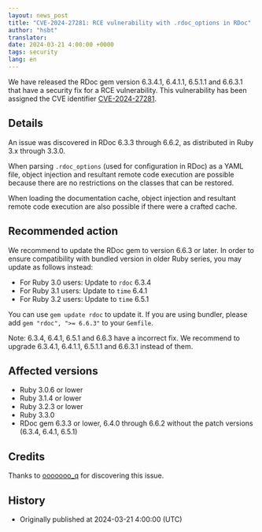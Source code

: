 ```yaml
---
layout: news_post
title: "CVE-2024-27281: RCE vulnerability with .rdoc_options in RDoc"
author: "hsbt"
translator:
date: 2024-03-21 4:00:00 +0000
tags: security
lang: en
---
```


We have released the RDoc gem version 6.3.4.1, 6.4.1.1, 6.5.1.1 and 6.6.3.1 that have a security fix for a RCE vulnerability.
This vulnerability has been assigned the CVE identifier [CVE-2024-27281](https://www.cve.org/CVERecord?id=CVE-2024-27281).

## Details

An issue was discovered in RDoc 6.3.3 through 6.6.2, as distributed in Ruby 3.x through 3.3.0.

When parsing `.rdoc_options` (used for configuration in RDoc) as a YAML file, object injection and resultant remote code execution are possible because there are no restrictions on the classes that can be restored.

When loading the documentation cache, object injection and resultant remote code execution are also possible if there were a crafted cache.

## Recommended action

We recommend to update the RDoc gem to version 6.6.3 or later. In order to ensure compatibility with bundled version in older Ruby series, you may update as follows instead:

* For Ruby 3.0 users: Update to `rdoc` 6.3.4
* For Ruby 3.1 users: Update to `time` 6.4.1
* For Ruby 3.2 users: Update to `time` 6.5.1

You can use `gem update rdoc` to update it. If you are using bundler, please add `gem "rdoc", ">= 6.6.3"` to your `Gemfile`.

Note: 6.3.4, 6.4.1, 6.5.1 and 6.6.3 have a incorrect fix. We recommend to upgrade 6.3.4.1, 6.4.1.1, 6.5.1.1 and 6.6.3.1 instead of them.

## Affected versions

* Ruby 3.0.6 or lower
* Ruby 3.1.4 or lower
* Ruby 3.2.3 or lower
* Ruby 3.3.0
* RDoc gem 6.3.3 or lower, 6.4.0 through 6.6.2 without the patch versions (6.3.4, 6.4.1, 6.5.1)

## Credits

Thanks to [ooooooo_q](https://hackerone.com/ooooooo_q?type=user) for discovering this issue.

## History

* Originally published at 2024-03-21 4:00:00 (UTC)
